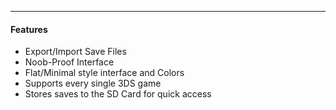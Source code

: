 
---

#### Features
- Export/Import Save Files
- Noob-Proof Interface
- Flat/Minimal style interface and Colors
- Supports every single 3DS game
- Stores saves to the SD Card for quick access
